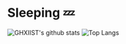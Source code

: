 # Sleeping :zzz:

![GHXIIST's github stats](https://github-readme-stats.vercel.app/api?username=GHXIIST&show_icons=true&count_private=true&theme=transparent)
![Top Langs](https://github-readme-stats.vercel.app/api/top-langs/?username=GHXIIST&show_icons=true&theme=transparent)
<!--&show_icons=true-->

<!--
**GHXIIST/GHXIIST** is a ✨ _special_ ✨ repository because its `README.md` (this file) appears on your GitHub profile.

Here are some ideas to get you started:

- 🔭 I’m currently working on ...
- 🌱 I’m currently learning ...
- 👯 I’m looking to collaborate on ...
- 🤔 I’m looking for help with ...
- 💬 Ask me about ...
- 📫 How to reach me: ...
- 😄 Pronouns: ...
- ⚡ Fun fact: ...
-->
